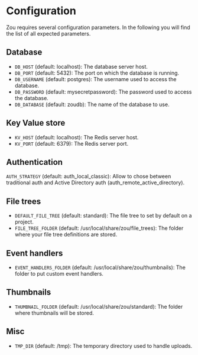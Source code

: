 # Configuration

Zou requires several configuration parameters. In the following you will find
the list of all expected parameters.

## Database

* `DB_HOST` (default: localhost): The database server host.
* `DB_PORT` (default: 5432): The port on which the database is running.
* `DB_USERNAME` (default: postgres): The username used to access the database.
* `DB_PASSWORD` (default: mysecretpassword): The password used to access the
  database.
* `DB_DATABASE` (default: zoudb): The name of the database to use.

## Key Value store

* `KV_HOST` (default: localhost): The Redis server host.
* `KV_PORT` (default: 6379): The Redis server port.

## Authentication

`AUTH_STRATEGY` (default: auth\_local\_classic): Allow to chose between
traditional auth and Active Directory auth (auth\_remote\_active\_directory).

## File trees

* `DEFAULT_FILE_TREE` (default: standard): The file tree to set by default on a
  project.
* `FILE_TREE_FOLDER` (default: /usr/local/share/zou/file_trees): The folder
  where your file tree definitions are stored.

## Event handlers 

* `EVENT_HANDLERS_FOLDER` (default: /usr/local/share/zou/thumbnails): The
  folder to put custom event handlers.

## Thumbnails

* `THUMBNAIL_FOLDER` (default: /usr/local/share/zou/standard): The folder where
  thumbnails will be stored.

## Misc 

* `TMP_DIR` (default: /tmp): The temporary directory used to handle uploads.
